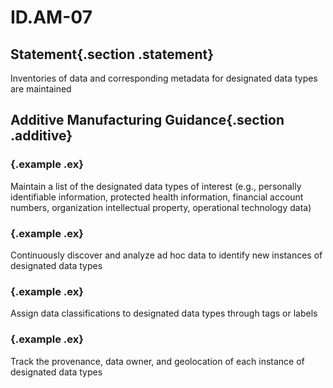 # ID.AM-07

## Statement{.section .statement}
Inventories of data and corresponding metadata for designated data 
types are maintained

## Additive Manufacturing Guidance{.section .additive}

### {.example .ex}
Maintain a list of the designated data types of interest (e.g., 
personally identifiable information, protected health information, 
financial account numbers, organization intellectual property, 
operational technology data)
### {.example .ex}
Continuously discover and analyze ad hoc data to identify new instances 
of designated data types

### {.example .ex}
Assign data classifications to designated data types through tags or 
labels

### {.example .ex}
Track the provenance, data owner, and geolocation of each instance of 
designated data types